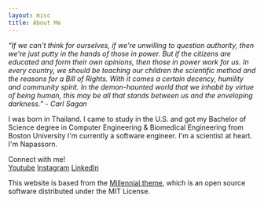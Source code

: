 ```yaml
---
layout: misc
title: About Me
---
```

*“If we can't think for ourselves, if we're unwilling to question authority, then we're just putty in the hands of those in power. But if the citizens are educated and form their own opinions, then those in power work for us. In every country, we should be teaching our children the scientific method and the reasons for a Bill of Rights. With it comes a certain decency, humility and community spirit. In the demon-haunted world that we inhabit by virtue of being human, this may be all that stands between us and the enveloping darkness.” - Carl Sagan*

I was born in Thailand. I came to study in the U.S. and got my Bachelor of Science degree in Computer Engineering & Biomedical Engineering from Boston University I'm currently a software engineer. I'm a scientist at heart. I'm Napassorn.

Connect with me!  
[Youtube](https://www.youtube.com/channel/UCVx7MO0W8o9ZmsivUuFKC0A)
[Instagram](https://www.instagram.com/pearysphoto/)
[LinkedIn](https://www.linkedin.com/in/napassornlerdsudwichai/)  
 

This website is based from the [Millennial theme](https://lenpaul.github.io/Millennial/), which is an open source software distributed under the MIT License.
